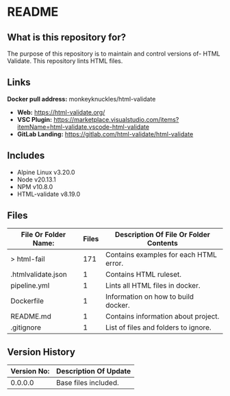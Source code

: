 # README #

## What is this repository for? ##

The purpose of this repository is to maintain and control versions of-
HTML Validate. This repository lints HTML files.

## Links ##

**Docker pull address:** monkeyknuckles/html-validate

* **Web:**                  <https://html-validate.org/>
* **VSC Plugin:**           <https://marketplace.visualstudio.com/items?itemName=html-validate.vscode-html-validate>
* **GitLab Landing:**       <https://gitlab.com/html-validate/html-validate>

## Includes ##

* Alpine Linux              v3.20.0
* Node                      v20.13.1
* NPM                       v10.8.0
* HTML-validate             v8.19.0


## Files ##

| File Or Folder Name:      | Files | Description Of File Or Folder Contents |
|---------------------------|-------|----------------------------------------|
| > html-fail               |  171  | Contains examples for each HTML error. |
| .htmlvalidate.json        |   1   | Contains HTML ruleset.                 |
| pipeline.yml              |   1   | Lints all HTML files in docker.        |
| Dockerfile                |   1   | Information on how to build docker.    |
| README.md                 |   1   | Contains information about project.    |
| .gitignore                |   1   | List of files and folders to ignore.   |

## Version History ##

| Version No:    | Description Of Update              |
|----------------|------------------------------------|
| 0.0.0.0        | Base files included.               |
